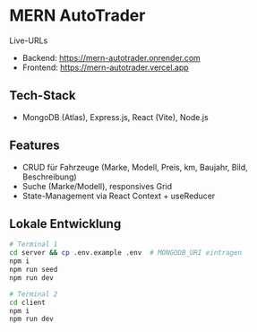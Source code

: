 # MERN AutoTrader

Live-URLs

- Backend: https://mern-autotrader.onrender.com
- Frontend: https://mern-autotrader.vercel.app

## Tech-Stack

- MongoDB (Atlas), Express.js, React (Vite), Node.js

## Features

- CRUD für Fahrzeuge (Marke, Modell, Preis, km, Baujahr, Bild, Beschreibung)
- Suche (Marke/Modell), responsives Grid
- State-Management via React Context + useReducer

## Lokale Entwicklung

```bash
# Terminal 1
cd server && cp .env.example .env  # MONGODB_URI eintragen
npm i
npm run seed
npm run dev

# Terminal 2
cd client
npm i
npm run dev
```
